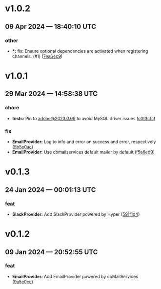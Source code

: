 # v1.0.2
## 09 Apr 2024 — 18:40:10 UTC

### other

+ __\*:__ fix: Ensure optional dependencies are activated when registering channels. (#1) ([7ea64c9](https://github.com/coldbox-modules/megaphone/commit/7ea64c96230e4d07d94abf656940919d8c0a5da9))


# v1.0.1
## 29 Mar 2024 — 14:58:38 UTC

### chore

+ __tests:__ Pin to adobe@2023.0.06 to avoid MySQL driver issues
 ([c0f3cfc](https://github.com/coldbox-modules/megaphone/commit/c0f3cfc9ec6e54e493644443c06d03f5bcd7819f))

### fix

+ __EmailProvider:__ Log to info and error on success and error, respectively
 ([5b5e0ac](https://github.com/coldbox-modules/megaphone/commit/5b5e0ac44ec899c4c7dcdb29ced737d2b1b508cc))
+ __EmailProvider:__ Use cbmailservices default mailer by default
 ([f5a6ed9](https://github.com/coldbox-modules/megaphone/commit/f5a6ed9d9b3c24c13a6e9603372768f41ba89206))


# v0.1.3
## 24 Jan 2024 — 00:01:13 UTC

### feat

+ __SlackProvider:__ Add SlackProvider powered by Hyper
 ([591f1d4](https://github.com/coldbox-modules/megaphone/commit/591f1d45c60306b59d085e6c908693b7949be958))


# v0.1.2
## 09 Jan 2024 — 20:52:55 UTC

### feat

+ __EmailProvider:__ Add EmailProvider powered by cbMailServices
 ([9a5e0cc](https://github.com/coldbox-modules/megaphone/commit/9a5e0cc4b629af179f182ccd33774016c4b83b54))
